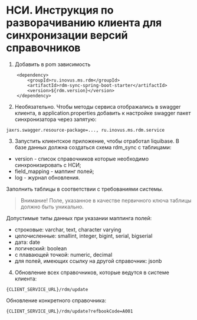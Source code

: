 
# НСИ. Инструкция по разворачиванию клиента для синхронизации версий справочников  

1. Добавить в pom зависимость
```
    <dependency>
        <groupId>ru.inovus.ms.rdm</groupId>
        <artifactId>rdm-sync-spring-boot-starter</artifactId>
        <version>${rdm.version}</version>
    </dependency>
```

2. Необязательно. Чтобы методы сервиса отображались в swagger клиента, в application.properties добавить к настройкe swagger пакет синхронизатора через запятую:
```  
jaxrs.swagger.resource-package=..., ru.inovus.ms.rdm.service  
```  
  
3. Запустить клиентское приложение, чтобы отработал liquibase.
В базе данных должна создаться схема rdm_sync с таблицами:  
 * version - список справочников которые необходимо синхронизировать с НСИ;  
 * field_mapping - маппинг полей;  
 * log - журнал обновления.  
  
 Заполнить таблицы в соответствии с требованиями системы.
 > Внимание! Поле, указанное в качестве первичного ключа таблицы должно быть уникально. 

 Допустимые типы данных при указании маппинга полей:  
  * строковые: varchar, text, character varying  
  * целочисленные: smallint, integer, bigint, serial, bigserial  
  * дата: date  
  * логический: boolean  
  * с плавающей точкой: numeric, decimal  
  * для полей, имеющих ссылку на другой справочник:  jsonb  
  
4. Обновление всех справочников, которые ведутся в системе клиента:
```  
{CLIENT_SERVICE_URL}/rdm/update  
```  
  
Обновление конкретного справочника:  
  
```  
{CLIENT_SERVICE_URL}/rdm/update?refbookCode=A001  
```